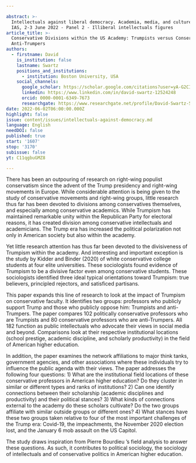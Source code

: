 ```yaml
---

abstract: >-
  Intellectuals against liberal democracy. Academia, media, and culture, Paris
  IAS, 2-3 June 2022 - Panel 2 - Illiberal intellectuals figures
article_title: >-
  Conservative Divisions within the US Academy: Trumpists versus Conservative
  Anti-Trumpers
authors:
  - firstname: David
    is_institution: false
    lastname: Swartz
    positions_and_institutions:
      - institution: Boston University, USA
    social_channels:
      google_scholar: https://scholar.google.com/citations?user=yA-G2CIAAAAJ&hl=en
      linkedin: https://www.linkedin.com/in/david-swartz-12524248
      orcid: 0000-0001-6349-7673
      researchgate: https://www.researchgate.net/profile/David-Swartz-5
date: 2022-06-02T06:00:00.000Z
highlight: false
issue: content/issues/intellectuals-against-democracy.md
language: English
needDOI: false
published: true
start: '1607'
stop: '3170'
subissue: false
yt: C11qgbuGMZ8

---
```



There has been an outpouring of research on right-wing populist conservatism since the advent of the Trump presidency and right-wing movements in Europe. While considerable attention is being given to the study of conservative movements and right-wing groups, little research thus far has been devoted to divisions among conservatives themselves, and especially among conservative academics. While Trumpism has maintained remarkable unity within the Republican Party for electoral reasons, it has created division among conservative intellectuals and academicians. The Trump era has increased the political polarization not only in American society but also within the academy. 

Yet little research attention has thus far been devoted to the divisiveness of Trumpism within the academy. And interesting and important exception is the study by Kidder and Binder (2020) of white conservative college students at four elite universities. These sociologists found evidence of Trumpism to be a divisive factor even among conservative students. These sociologists identified three ideal typical orientations toward Trumpism: true believers, principled rejectors, and satisficed partisans. 

This paper expands this line of research to look at the impact of Trumpism on conservative faculty. It identifies two groups: professors who publicly support Trump and those who publicly oppose him: Trumpists and anti-Trumpers. The paper compares 102 politically conservative professors who are Trumpists and 80 conservative professors who are anti-Trumpers. All 182 function as public intellectuals who advocate their views in social media and beyond. Comparisons look at their respective institutional locations (school prestige, academic discipline, and scholarly productivity) in the field of American higher education. 

In addition, the paper examines the network affiliations to major think tanks, government agencies, and other associations where these individuals try to influence the public agenda with their views. The paper addresses the following four questions: 1) What are the institutional field locations of these conservative professors in American higher education? Do they cluster in similar or different types and ranks of institutions? 2) Can one identify connections between their scholarship (academic disciplines and productivity) and their political stances? 3) What kinds of connections external to the academy do these scholars cultivate? Do the two groups affiliate with similar outside groups or different ones? 4) What stances have these two groups taken relative to four of the most important challenges of the Trump era: Covid-19, the impeachments, the November 2020 election lost, and the January 6 mob assault on the US Capitol. 

The study draws inspiration from Pierre Bourdieu ’s field analysis to answer these questions. As such, it contributes to political sociology, the sociology of intellectuals and of conservative politics in American higher education.

<Youtube yt="C11qgbuGMZ8" caption="Conservative Divisions within the US Academy: Trumpists versus Conservative Anti-Trumpers" start="1607" stop="3170"></Youtube>